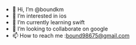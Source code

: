 - 👋 Hi, I’m @boundkm
- 👀 I’m interested in ios
- 🌱 I’m currently learning swift
- 💞️ I’m looking to collaborate on google
- 📫 How to reach me :bound98675@gmail.com

<!---
boundkm/boundkm is a ✨ special ✨ repository because its `README.md` (this file) appears on your GitHub profile.
You can click the Preview link to take a look at your changes.
--->
